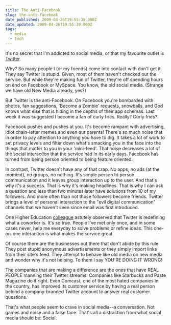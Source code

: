 ```yaml
---
title: The Anti-Facebook
slug: the-anti-facebook
date_published: 2009-04-26T19:55:39.000Z
date_updated: 2009-04-26T19:55:39.000Z
tags:
  - media
  - tech
---
```


It's no secret that I'm addicted to social media, or that my favourite outlet is [Twitter](http://twitter.com/joelgoodman).

Why? So many people I (or my friends) come into contact with don't get it. They say Twitter is stupid. Given, most of them haven't checked out the service. But while they're making fun of Twitter, they're off spending hours on end on Facebook or MySpace. You know, the old social media. (Strange we have old New Media already, yes?)

But Twitter is the anti-Facebook. On Facebook you're bombarded with photos, fan suggestions, 'Become a Zombie' requests, snowballs, and God knows what else that is hiding in the depths of their app schemas. Last week it was suggested I become a fan of curly fries. Really? Curly fries?

Facebook pushes and pushes at you. It's become rampant with advertising, idiot chain-letter memes and even our parents! There's so much noise that in order to pay attention to anything you have to dig. It takes a lot of work to set privacy levels and filter down what's smacking you in the face into the things that matter to you in your 'mini-feed'. That noise decreases a lot of the social interaction that the service had in its early days. Facebook has turned from being person oriented to being feature oriented.

In contrast, Twitter doesn't have any of that crap. No apps, no ads (at the moment), no groups, no nothing. It's simple person to person communication and it leaves group interaction up to the user. And that's why it's a success. That is why it's making headlines. That is why I can ask a question and less than two minutes later have solutions from 10 of my followers. And more often than not those followers become friends. Twitter brings a level of personal interaction to the "evil digital communication" channels that we haven't seen since email was first introduced.

One Higher Education [colleague](http://twitter.com/bpanulla/statuses/1597273258) astutely observed that Twitter is redefining what a coworker is. It's so true. People I've met only once, and in some cases never, help me everyday to solve problems or refine ideas. This one-on-one interaction is what makes the service great.

Of course there are the businesses out there that don't abide by this rule. They post stupid anonymous advertisements or they simply import links from their site's feed. They attempt to behave like old media on new media and wonder why it's not helping. To them I say YOU'RE DOING IT WRONG!

The companies that are making a difference are the ones that have REAL PEOPLE manning their Twitter streams. Companies like Starbucks and Paste Magazine do it right. Even Comcast, one of the most hated companies in the country, has improved its customer service by having a real person behind a company-branded Twitter account to answer real customer questions.

That's what people seem to crave in social media--a conversation. Not games and noise and a false face. That's all a distraction from what social media should be: Social.
